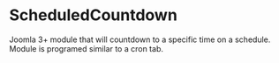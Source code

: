 ScheduledCountdown
==================

Joomla 3+ module that will countdown to a specific time on a schedule. Module is programed similar to a cron tab.
